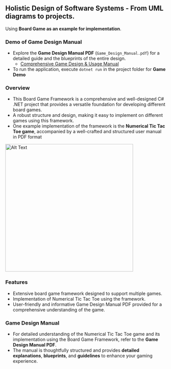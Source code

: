 ## Holistic Design of Software Systems - From UML diagrams to projects.

Using **Board Game as an example for implementation**.

### Demo of Game Design Manual 

- Explore the **Game Design Manual PDF** (`Game_Design_Manual.pdf`) for a detailed guide and the blueprints of the entire design.
  - [Comprehensive Game Design & Usage Manual](https://github.com/andrewtclin/board-game-framework-with-num-tic-tac-toe/blob/master/Game_Design_Manual.pdf)
- To run the application, execute `dotnet run` in the project folder for **Game Demo**

### Overview

- This Board Game Framework is a comprehensive and well-designed C# .NET project that provides a versatile foundation for developing different board games.
- A robust structure and design, making it easy to implement on different games using this framework.
- One example implementation of the framework is the **Numerical Tic Tac Toe game**, accompanied by a well-crafted and structured user manual in PDF format

<img src="boardgame_demo.png" alt="Alt Text" width="400" height="auto">

### Features

- Extensive board game framework designed to support multiple games.
- Implementation of Numerical Tic Tac Toe using the framework.
- User-friendly and informative Game Design Manual PDF provided for a comprehensive understanding of the game.

### Game Design Manual

- For detailed understanding of the Numerical Tic Tac Toe game and its implementation using the Board Game Framework, refer to the **Game Design Manual PDF**.
- The manual is thoughtfully structured and provides **detailed explanations**, **blueprints**, and **guidelines** to enhance your gaming experience.
